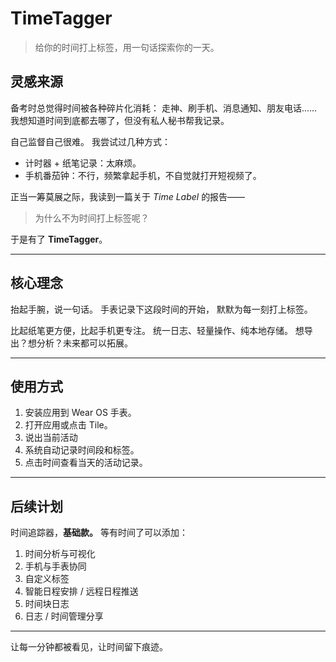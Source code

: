 # TimeTagger

> 给你的时间打上标签，用一句话探索你的一天。

## 灵感来源

备考时总觉得时间被各种碎片化消耗：
走神、刷手机、消息通知、朋友电话……
我想知道时间到底都去哪了，但没有私人秘书帮我记录。

自己监督自己很难。
我尝试过几种方式：

* 计时器 + 纸笔记录：太麻烦。
* 手机番茄钟：不行，频繁拿起手机，不自觉就打开短视频了。

正当一筹莫展之际，我读到一篇关于 *Time Label* 的报告——

> 为什么不为时间打上标签呢？

于是有了 **TimeTagger**。

---

## 核心理念

抬起手腕，说一句话。
手表记录下这段时间的开始，
默默为每一刻打上标签。

比起纸笔更方便，比起手机更专注。
统一日志、轻量操作、纯本地存储。
想导出？想分析？未来都可以拓展。

---



## 使用方式

1. 安装应用到 Wear OS 手表。
2. 打开应用或点击 Tile。
3. 说出当前活动
4. 系统自动记录时间段和标签。
5. 点击时间查看当天的活动记录。

---

## 后续计划

时间追踪器，**基础款。**
等有时间了可以添加：

1. 时间分析与可视化
2. 手机与手表协同
3. 自定义标签
4. 智能日程安排 / 远程日程推送
5. 时间块日志
6. 日志 / 时间管理分享

---
让每一分钟都被看见，让时间留下痕迹。
